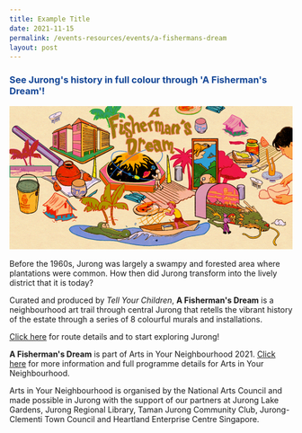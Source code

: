 ```yaml
---
title: Example Title
date: 2021-11-15
permalink: /events-resources/events/a-fishermans-dream
layout: post
---
```

<h3 style="color:#124596; font-weight:bold;"><a style="color:#124596; text-decoration:none;" href="https://www.fishermans-dream.com/#intro">See Jurong's history in full colour through 'A Fisherman's Dream'!</a></h3>

![Alt text for image on Isomer site](/images/A%20Fishermans%20Dream.png)

Before the 1960s, Jurong was largely a swampy and forested area where plantations were common. How then did Jurong transform into the lively district that it is today?

Curated and produced by *Tell Your Children*, **A Fisherman's Dream** is a neighbourhood art trail through central Jurong that retells the vibrant history of the estate through a series of 8 colourful murals and installations. 

[Click here](https://www.fishermans-dream.com/#intro) for route details and to start exploring Jurong! 

**A Fisherman's Dream** is part of Arts in Your Neighbourhood 2021. [Click here](https://artsforall.gov.sg/initiatives/arts-in-your-neighbourhood.aspx) for more information and full programme details for Arts in Your Neighbourhood. 

Arts in Your Neighbourhood is organised by the National Arts Council and made possible in Jurong with the support of our partners at Jurong Lake Gardens, Jurong Regional Library, Taman Jurong Community Club, Jurong-Clementi Town Council and Heartland Enterprise Centre Singapore.